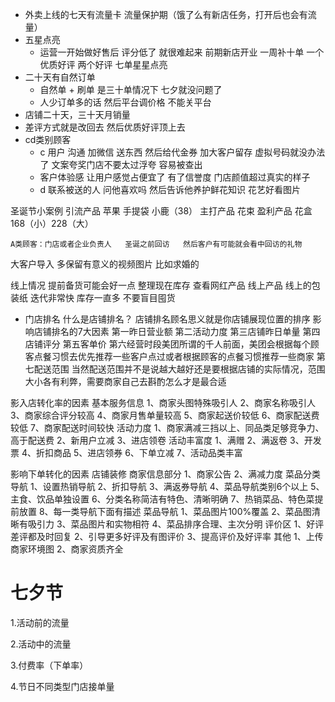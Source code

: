 - 外卖上线的七天有流量卡   流量保护期（饿了么有新店任务，打开后也会有流量）
- 五星点亮
	- 运营一开始做好售后  评分低了  就很难起来  前期新店开业   一周补十单   一个优质好评   两个好评   七单星星点亮
- 二十天有自然订单
	- 自然单 + 刷单  是三十单情况下   七夕就没问题了
	- 人少订单多的话   然后平台调价格   不能关平台
- 店铺二十天，三十天月销量
- 差评方式就是改回去  然后优质好评顶上去
- cd类别顾客
	- c  用户   沟通   加微信   送东西  然后给代金券  加大客户留存   虚拟号码就没办法了  文案夸奖门店不要太过浮夸  容易被查出
	- 客户体验感  让用户感觉占便宜了   有了信誉度   门店颜值超过真实的样子
	- d  联系被送的人   问他喜欢吗   然后告诉他养护鲜花知识   花艺好看图片  

圣诞节小案例
	引流产品    苹果 手提袋  小鹿（38）
	主打产品    花束
	盈利产品    花盒 168（小）228（大）

	A类顾客：门店或者企业负责人   圣诞之前回访   然后客户有可能就会看中回访的礼物

大客户导入   多保留有意义的视频图片  比如求婚的 

线上情况  提前备货可能会好一点  整理现在库存  查看网红产品   线上产品  线上的包装纸  迭代非常快   库存一直多   不要盲目囤货

- 门店排名
什么是店铺排名？
店铺排名顾名思义就是你店铺展现位置的排序
影响店铺排名的7大因素
第一昨日营业额
第二活动力度
第三店铺昨日单量
第四店铺评分
第五客单价
第六经营时段美团所谓的千人前面，美团会根据每个顾客点餐习惯去优先推荐一些客户点过或者根据顾客的点餐习惯推荐一些商家
第七配送范围 当然配送范围并不是说越大越好还是要根据店铺的实际情况，范围大小各有利弊，需要商家自己去斟酌怎么才是最合适

影入店转化率的因素
基本服务信息
1、商家头图特殊吸引人
2、商家名称吸引人
3、商家综合评分较高
4、商家月售单量较高
5、商家起送价较低
6、商家配送费较低
7、商家配送时间较快
活动力度
1、商家满减三挡以上、同品类足够竞争力、高于配送费
2、新用户立减
3、进店领卷
活动丰富度
1、满赠
2、满返卷
3、开发票
4、折扣商品
5、进店领券
6、下单立减
7、活动品类丰富

影响下单转化的因素
店铺装修
商家信息部分
1、商家公告
2、满减力度
菜品分类导航
1、设置热销导航
2、折扣导航
3、满返券导航
4、菜品导航类别6个以上
5、主食、饮品单独设置
6、分类名称简洁有特色、清晰明确
7、热销菜品、特色菜提前放置
8、每一类导航下面有描述
菜品导航
1、菜品图片100%覆盖
2、菜品图清晰有吸引力
3、菜品图片和实物相符
4、菜品排序合理、主次分明
评价区
1、好评差评都及时回复
2、引导更多好评及有图评价
3、提高评价及好评率
其他
1、上传商家环境图
2、商家资质齐全

# 七夕节

1.活动前的流量

2.活动中的流量

3.付费率（下单率）

4.节日不同类型门店接单量






